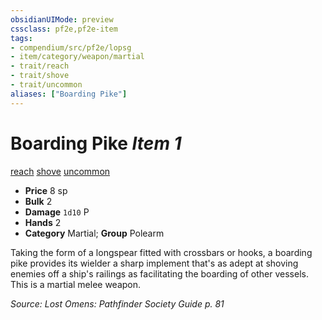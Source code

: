 ```yaml
---
obsidianUIMode: preview
cssclass: pf2e,pf2e-item
tags:
- compendium/src/pf2e/lopsg
- item/category/weapon/martial
- trait/reach
- trait/shove
- trait/uncommon
aliases: ["Boarding Pike"]
---
```

# Boarding Pike *Item 1*  
[reach](rules/traits/reach.md)  [shove](rules/traits/shove.md)  [uncommon](rules/traits/uncommon.md)  

- **Price** 8 sp
- **Bulk** 2
- **Damage** `1d10` P
- **Hands** 2
- **Category** Martial; **Group** Polearm 

Taking the form of a longspear fitted with crossbars or hooks, a boarding pike provides its wielder a sharp implement that's as adept at shoving enemies off a ship's railings as facilitating the boarding of other vessels. This is a martial melee weapon.

*Source: Lost Omens: Pathfinder Society Guide p. 81*